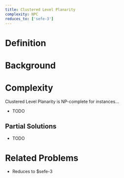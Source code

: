 ```yaml
---
title: Clustered Level Planarity
complexity: NPC
reduces_to: ['sefe-3']
---
```


# Definition

<!-- TODO -->

# Background

<!-- TODO -->

# Complexity

Clustered Level Planarity is NP-complete for instances...

- TODO

## Partial Solutions

- TODO

# Related Problems

- Reduces to $sefe-3

